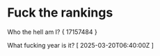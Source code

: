 # Fuck the rankings

Who the hell am I?
{ 17157484 }

What fucking year is it?
[ 2025-03-20T06:40:00Z ]
